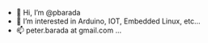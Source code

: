 - 👋 Hi, I’m @pbarada
- 👀 I’m interested in Arduino, IOT, Embedded Linux, etc...
- 📫 peter.barada at gmail.com ...

<!---
pbarada/pbarada is a ✨ special ✨ repository because its `README.md` (this file) appears on your GitHub profile.
You can click the Preview link to take a look at your changes.
--->

